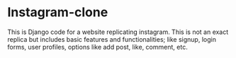 # Instagram-clone
This is Django code for a website replicating instagram. This is not an exact replica but includes basic features and functionalities; like signup, login forms, user profiles, options like add post, like, comment, etc.
